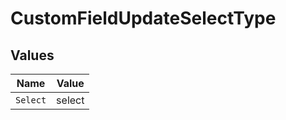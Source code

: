 # CustomFieldUpdateSelectType


## Values

| Name     | Value    |
| -------- | -------- |
| `Select` | select   |